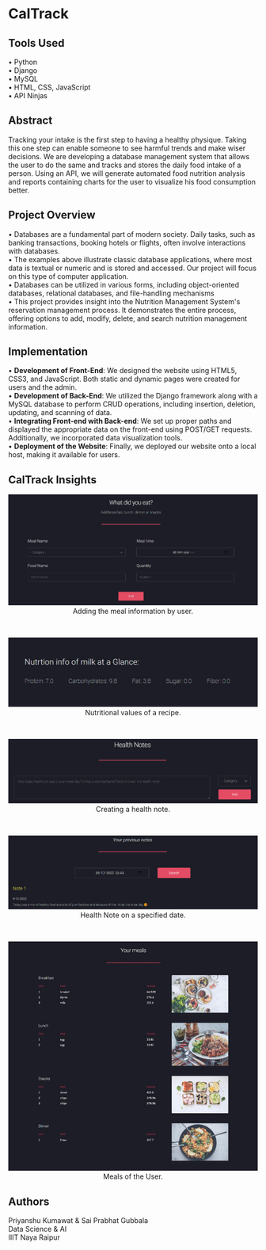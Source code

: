 # CalTrack

## Tools Used
• Python <br>
• Django <br>
• MySQL <br>
• HTML, CSS, JavaScript <br>
• API Ninjas <br>

## Abstract
Tracking your intake is the first step to having a healthy physique. Taking 
this one step can enable someone to see harmful trends and make wiser decisions. 
We are developing a database management system that allows the user to 
do the same and tracks and stores the daily food intake of a person. Using an 
API, we will generate automated food nutrition analysis and reports containing 
charts for the user to visualize his food consumption better.

## Project Overview
• Databases are a fundamental part of modern society. Daily tasks, such as banking transactions, booking hotels or flights, often involve interactions with databases. <br>
• The examples above illustrate classic database applications, where most data is textual or numeric and is stored and accessed. Our project will focus on this type of computer application. <br>
• Databases can be utilized in various forms, including object-oriented databases, relational databases, and file-handling mechanisms <br>
• This project provides insight into the Nutrition Management System's reservation management process. It demonstrates the entire process, offering options to add, modify, delete, and search nutrition management information. <br>

## Implementation

• **Development of Front-End**: We designed the website using HTML5, CSS3, and JavaScript. Both static and dynamic pages were created for users and the admin. <br>
• **Development of Back-End**: We utilized the Django framework along with a MySQL database to perform CRUD operations, including insertion, deletion, updating, and scanning of data. <br>
• **Integrating Front-end with Back-end**: We set up proper paths and displayed the appropriate data on the front-end using POST/GET requests. Additionally, we incorporated data visualization tools. <br>
• **Deployment of the Website**: Finally, we deployed our website onto a local host, making it available for users. <br>

## CalTrack Insights

<p align="center">   
  <img src="https://github.com/priyanshu1405/CalTrack/blob/main/imgs/image1.png" />
  <br>
  Adding the meal information by user.
</p>
<br>
<p align="center">   
  <img src="https://github.com/priyanshu1405/CalTrack/blob/main/imgs/image2.png" />
  <br>
  Nutritional values of a recipe.
</p>
<br>
<p align="center">   
  <img src="https://github.com/priyanshu1405/CalTrack/blob/main/imgs/image3.png" />
  <br>
  Creating a health note.
</p>
<br>
<p align="center">   
  <img src="https://github.com/priyanshu1405/CalTrack/blob/main/imgs/image4.png" />
  <br>
  Health Note on a specified date.
</p>
<br>
<p align="center">   
  <img src="https://github.com/priyanshu1405/CalTrack/blob/main/imgs/image5.png" />
  <br>
  Meals of the User.
</p>

## Authors
Priyanshu Kumawat & Sai Prabhat Gubbala<br>
Data Science & AI<br>
IIIT Naya Raipur
